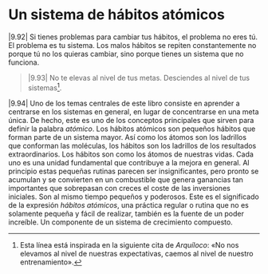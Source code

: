 # Un sistema de hábitos atómicos

|9.92| Si tienes problemas para cambiar tus hábitos, el problema no eres tú. El problema es tu sistema. Los malos hábitos se repiten constantemente no porque tú no los quieras cambiar, sino porque tienes un sistema que no funciona.

> |9.93| No te elevas al nivel de tus metas. Desciendes al nivel de tus sistemas[^1].

|9.94| Uno de los temas centrales de este libro consiste en aprender a centrarse en los sistemas en general, en lugar de concentrarse en una meta única. De hecho, este es uno de los conceptos principales que sirven para definir la palabra *atómico*. Los hábitos atómicos son pequeños hábitos que forman parte de un sistema mayor. Así como los átomos son los ladrillos que conforman las moléculas, los hábitos son los ladrillos de los resultados extraordinarios. Los hábitos son como los átomos de nuestras vidas. Cada uno es una unidad fundamental que contribuye a la mejora en general. Al principio estas pequeñas rutinas parecen ser insignificantes, pero pronto se acumulan y se convierten en un combustible que genera ganancias tan importantes que sobrepasan con creces el coste de las inversiones iniciales. Son al mismo tiempo pequeños y poderosos. Este es el significado de la expresión *hábitos atómicos*, una práctica regular o rutina que no es solamente pequeña y fácil de realizar, también es la fuente de un poder increíble. Un componente de un sistema de crecimiento compuesto.

[^1]: Esta línea está inspirada en la siguiente cita de *Arquíloco*: «No nos elevamos al nivel de nuestras expectativas, caemos al nivel de nuestro entrenamiento».
